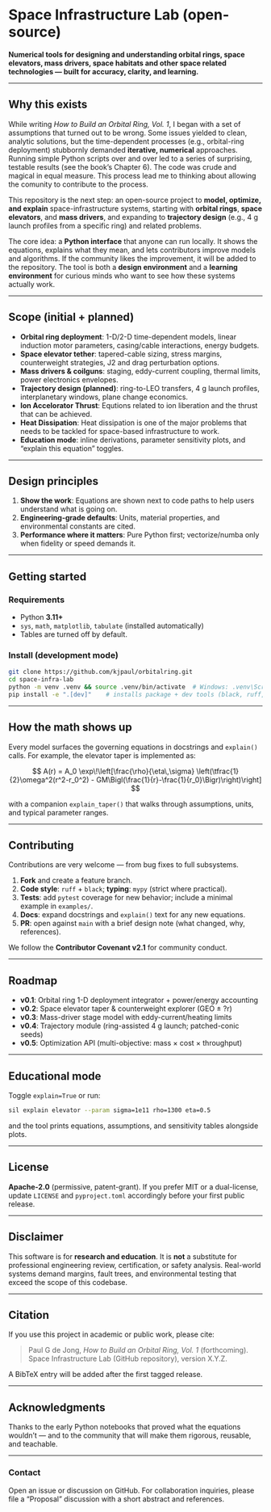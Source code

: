 # Space Infrastructure Lab (open-source)

**Numerical tools for designing and understanding orbital rings, space elevators, mass drivers, space habitats and other space related technologies — built for accuracy, clarity, and learning.**

---

## Why this exists

While writing *How to Build an Orbital Ring, Vol. 1*, I began with a set of assumptions that turned out to be wrong. Some issues yielded to clean, analytic solutions, but the time-dependent processes (e.g., orbital-ring deployment) stubbornly demanded **iterative, numerical** approaches. Running simple Python scripts over and over led to a series of surprising, testable results (see the book’s Chapter 6). The code was crude and magical in equal measure. This process lead me to thinking about allowing the comunity to contribute to the process.

This repository is the next step: an open-source project to **model, optimize, and explain** space-infrastructure systems, starting with **orbital rings**, **space elevators**, and **mass drivers**, and expanding to **trajectory design** (e.g., 4 g launch profiles from a specific ring) and related problems.

The core idea: a **Python interface** that anyone can run locally. It shows the equations, explains what they mean, and lets contributors improve models and algorithms. If the community likes the improvement, it will be added to the repository. The tool is both a **design environment** and a **learning environment** for curious minds who want to see how these systems actually work.

---

## Scope (initial + planned)

* **Orbital ring deployment**: 1-D/2-D time-dependent models, linear induction motor parameters, casing/cable interactions, energy budgets.
* **Space elevator tether**: tapered-cable sizing, stress margins, counterweight strategies, J2 and drag perturbation options.
* **Mass drivers & coilguns**: staging, eddy-current coupling, thermal limits, power electronics envelopes.
* **Trajectory design (planned)**: ring-to-LEO transfers, 4 g launch profiles, interplanetary windows, plane change economics.
* **Ion Accelorator Thrust**: Equtions related to ion liberation and the thrust that can be achieved.
* **Heat Dissipation**: Heat dissipation is one of the major problems that needs to be tackled for space-based infrastructure to work.
* **Education mode**: inline derivations, parameter sensitivity plots, and “explain this equation” toggles.

---

## Design principles

1. **Show the work**: Equations are shown next to code paths to help users understand what is going on.
2. **Engineering-grade defaults**: Units, material properties, and environmental constants are cited.
3. **Performance where it matters**: Pure Python first; vectorize/numba only when fidelity or speed demands it.

---

## Getting started

### Requirements

* Python **3.11+**
* `sys`, `math`, `matplotlib`, `tabulate` (installed automatically)
* Tables are turned off by default.

### Install (development mode)

```bash
git clone https://github.com/kjpaul/orbitalring.git
cd space-infra-lab
python -m venv .venv && source .venv/bin/activate  # Windows: .venv\Scripts\activate
pip install -e ".[dev]"    # installs package + dev tools (black, ruff, pytest)
```

---

## How the math shows up

Every model surfaces the governing equations in docstrings and `explain()` calls. For example, the elevator taper is implemented as:

$$
A(r) = A_0 \exp\!\left[\frac{\rho}{\eta\,\sigma}
\left(\tfrac{1}{2}\omega^2(r^2-r_0^2) - GM\Bigl(\frac{1}{r}-\frac{1}{r_0}\Bigr)\right)\right]
$$

with a companion `explain_taper()` that walks through assumptions, units, and typical parameter ranges.

---

## Contributing

Contributions are very welcome — from bug fixes to full subsystems.

1. **Fork** and create a feature branch.
2. **Code style**: `ruff` + `black`; **typing**: `mypy` (strict where practical).
3. **Tests**: add `pytest` coverage for new behavior; include a minimal example in `examples/`.
4. **Docs**: expand docstrings and `explain()` text for any new equations.
5. **PR**: open against `main` with a brief design note (what changed, why, references).

We follow the **Contributor Covenant v2.1** for community conduct.

---

## Roadmap

* **v0.1**: Orbital ring 1-D deployment integrator + power/energy accounting
* **v0.2**: Space elevator taper & counterweight explorer (GEO ± ?r)
* **v0.3**: Mass-driver stage model with eddy-current/heating limits
* **v0.4**: Trajectory module (ring-assisted 4 g launch; patched-conic seeds)
* **v0.5**: Optimization API (multi-objective: mass × cost × throughput)

---

## Educational mode

Toggle `explain=True` or run:

```bash
sil explain elevator --param sigma=1e11 rho=1300 eta=0.5
```

and the tool prints equations, assumptions, and sensitivity tables alongside plots.

---

## License

**Apache-2.0** (permissive, patent-grant).
If you prefer MIT or a dual-license, update `LICENSE` and `pyproject.toml` accordingly before your first public release.

---

## Disclaimer

This software is for **research and education**. It is **not** a substitute for professional engineering review, certification, or safety analysis. Real-world systems demand margins, fault trees, and environmental testing that exceed the scope of this codebase.

---

## Citation

If you use this project in academic or public work, please cite:

> Paul G de Jong, *How to Build an Orbital Ring, Vol. 1* (forthcoming).
> Space Infrastructure Lab (GitHub repository), version X.Y.Z.

A BibTeX entry will be added after the first tagged release.

---

## Acknowledgments

Thanks to the early Python notebooks that proved what the equations wouldn’t — and to the community that will make them rigorous, reusable, and teachable.

---

### Contact

Open an issue or discussion on GitHub. For collaboration inquiries, please file a “Proposal” discussion with a short abstract and references.







